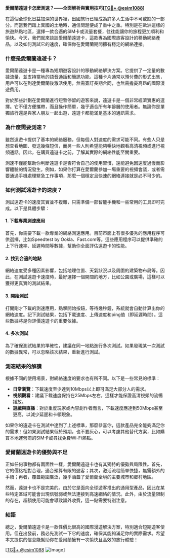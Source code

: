 **愛爾蘭遠遊卡怎麽測速？——全面解析與實用技巧[[TG💪+ @esim1088](https://t.me/s/esim1088)]**

在這個全球化日益加深的世界裡，出國旅行已經成為許多人生活中不可或缺的一部分。而當我們踏上異國的土地時，通信問題便成了重中之重。特別是在歐洲這樣的旅遊熱點地區，選擇一款合適的SIM卡或流量套餐，往往能讓你的旅程更加順利和愉快。今天，我們就來談談愛爾蘭遠遊卡，這款專為國際旅客設計的移動網絡產品，以及如何測試它的速度，確保你在愛爾蘭期間擁有穩定的網絡連接。

### **什麼是愛爾蘭遠遊卡？**

愛爾蘭遠遊卡是一種專為短期遊客設計的移動網絡解決方案。它提供了一定量的數據流量，並支持當地的語音通話和簡訊功能。這種卡片通常以預付費的形式出售，用戶可以在到達愛爾蘭後激活使用，無需簽訂長期合同，也無需擔憂高昂的國際漫遊費用。

對於那些計劃在愛爾蘭進行短暫停留的遊客來說，遠遊卡是一個非常經濟實惠的選擇。它不僅方便攜帶，而且操作簡單，幾乎適合所有年齡層的使用者。無論你是單獨旅行還是與家人朋友一起出遊，遠遊卡都能滿足基本的通訊需求。

### **為什麼需要測速？**

雖然遠遊卡提供了基本的網絡服務，但每個人對速度的需求可能不同。有些人只是想查看地圖、發送幾條短信，而另一些人則希望能夠暢快地觀看高清視頻或進行視頻通話。因此，在購買遠遊卡之前，了解其實際的網絡性能至關重要。

測速不僅能幫助你判斷遠遊卡是否符合自己的使用習慣，還能避免因速度過慢而影響體驗的情況發生。例如，如果你打算在愛爾蘭參加一場重要的視頻會議，或者需要通過手機處理緊急工作事項，那麼一個穩定且快速的網絡連接就是必不可少的。

### **如何測試遠遊卡的速度？**

測試遠遊卡的速度其實並不複雜，只需準備一部智能手機和一些常用的工具即可完成。以下是具體步驟：

#### **1. 下載專業測速應用**
首先，你需要下載一款專業的網絡測速應用。目前市面上有很多優秀的應用程序可供選擇，比如Speedtest by Ookla、Fast.com等。這些應用程序可以提供準確的上下行速率、延遲時間等數據，幫助你全面評估遠遊卡的性能。

#### **2. 找到合適的地點**
網絡速度受多種因素影響，包括地理位置、天氣狀況以及周圍的建築物布局等。因此，在測試遠遊卡速度時，最好選擇一個開闊的地方，比如公園或廣場，這樣可以獲得更真實的測試結果。

#### **3. 開始測試**
打開剛才下載的測速應用，點擊開始按鈕，等待幾秒鐘，系統就會自動計算出你的網絡速度。記下測試結果，包括下載速度、上傳速度和ping值（即延遲時間）。這些數據將是你評價遠遊卡的重要依據。

#### **4. 多次測試**
為了確保測試結果的準確性，建議在同一地點進行多次測試。如果發現某一次測試的數據異常，可以忽略該次結果，重新進行測試。

### **測速結果的解讀**

根據不同的使用場景，對網絡速度的要求也有所不同。以下是一些常見的標準：

- **日常瀏覽**：下載速度至少達到10Mbps以上即可滿足大部分人的需求。
- **視頻觀看**：建議下載速度保持在25Mbps左右，這樣才能保證高清視頻的流暢播放。
- **遊戲與直播**：對於重度玩家或內容創作者而言，下載速度應達到50Mbps甚至更高，以減少延遲和卡頓現象。

如果你的遠遊卡在測試中達到了上述標準，那麼恭喜你，這款產品完全能夠滿足你的需求！但如果測試結果低於預期，也不要灰心，可以考慮其他替代方案，比如購買本地運營商的SIM卡或尋找免費Wi-Fi熱點。

### **愛爾蘭遠遊卡的優勢與不足**

正如任何事物都有兩面性一樣，愛爾蘭遠遊卡也有其獨特的優勢與局限性。首先，它的價格相對合理，適合預算有限的遊客；其次，激活流程簡單快捷，無需額外的手續；再者，覆蓋範圍廣泛，幾乎涵蓋了愛爾蘭全境的主要城市和鄉村地區。

然而，遠遊卡也不是完美的。由於它是面向全球遊客推出的通用型產品，因此在某些特定區域可能會出現信號弱或無法連接到高速網絡的情況。此外，由於流量限制的存在，超額使用可能會導致額外收費，這一點需要特別注意。

### **結語**

總之，愛爾蘭遠遊卡是一款性價比很高的國際漫遊解決方案，特別適合短期遊客使用。但在出發前，務必先測試一下它的速度，確保其能夠滿足你的實際需求。希望本文提供的信息能幫助你在愛爾蘭擁有一次愉快且高效的旅行體驗！

[[TG💪+ @esim1088](https://t.me/s/esim1088) ![Image](https://i.postimg.cc/4NQfJmqS/Snipaste-2025-05-13-00-14-12.png)]